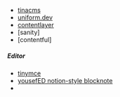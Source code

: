 - [tinacms](https://tina.io/docs/setup-overview/)
- [uniform.dev](https://uniform.dev/)
- [contentlayer](https://www.contentlayer.dev/)
- [sanity]
- [contentful]


##### Editor
- [tinymce](https://www.tiny.cloud/)
- [yousefED notion-style blocknote](https://github.com/YousefED/BlockNote)
- 